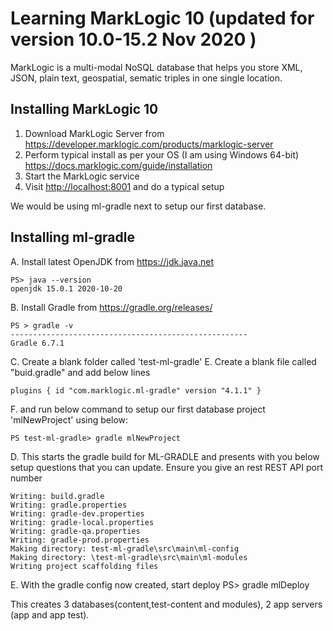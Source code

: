 # Learning MarkLogic 10 (updated for version 10.0-15.2 Nov 2020 )

MarkLogic is a multi-modal NoSQL database that helps you store XML, JSON, plain text, geospatial, sematic triples in one single location.  

## Installing MarkLogic 10

1. Download MarkLogic Server from <https://developer.marklogic.com/products/marklogic-server>  
2. Perform typical install as per your OS (I am using Windows 64-bit) <https://docs.marklogic.com/guide/installation>
3. Start the MarkLogic service
4. Visit <http://localhost:8001> and do a typical setup

We would be using ml-gradle next to setup our first database.

## Installing ml-gradle

A. Install latest OpenJDK from <https://jdk.java.net>

    PS> java --version
    openjdk 15.0.1 2020-10-20

B. Install Gradle from <https://gradle.org/releases/>

    PS > gradle -v
    -----------------------------------------------------
    Gradle 6.7.1

C. Create a blank folder called 'test-ml-gradle'
E. Create a blank file called "buid.gradle" and add below lines

    plugins { id "com.marklogic.ml-gradle" version "4.1.1" }
F. and run below command to setup our first database project 'mlNewProject' using below:

    PS test-ml-gradle> gradle mlNewProject

D. This starts the gradle build for ML-GRADLE and presents with you below setup questions that you can update. Ensure you give an rest REST API port number

    Writing: build.gradle
    Writing: gradle.properties
    Writing: gradle-dev.properties
    Writing: gradle-local.properties
    Writing: gradle-qa.properties
    Writing: gradle-prod.properties
    Making directory: test-ml-gradle\src\main\ml-config
    Making directory: \test-ml-gradle\src\main\ml-modules
    Writing project scaffolding files

E. With the gradle config now created, start deploy
    PS> gradle mlDeploy


This creates 3 databases(content,test-content and modules), 2 app servers (app and app test).